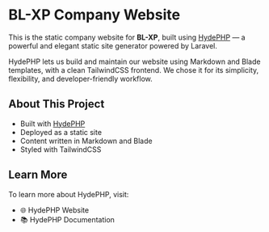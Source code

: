 # BL-XP Company Website

This is the static company website for **BL-XP**, built using [HydePHP](https://hydephp.com) — a powerful and elegant static site generator powered by Laravel.

HydePHP lets us build and maintain our website using Markdown and Blade templates, with a clean TailwindCSS frontend. We chose it for its simplicity, flexibility, and developer-friendly workflow.

## About This Project

- Built with [HydePHP](https://hydephp.com)
- Deployed as a static site
- Content written in Markdown and Blade
- Styled with TailwindCSS

## Learn More

To learn more about HydePHP, visit:

- 🌐 HydePHP Website
- 📚 HydePHP Documentation
